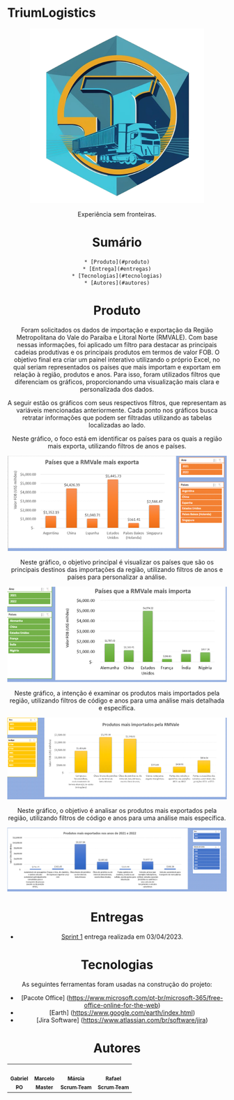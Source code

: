 ﻿# TriumLogistics


<div align="center">
  <img src="./Documents/Logo.png" height="400" width="400"/>
<p align="center">Experiência sem fronteiras.</p>


# Sumário

    * [Produto](#produto)
    * [Entrega](#entregas)
    * [Tecnologias](#tecnologias)
    * [Autores](#autores)
  
 # Produto
  
Foram solicitados os dados de importação e exportação da Região Metropolitana do Vale do Paraíba e Litoral Norte (RMVALE). Com base nessas informações, foi aplicado um filtro para destacar as principais cadeias produtivas e os principais produtos em termos de valor FOB. O objetivo final era criar um painel interativo utilizando o próprio Excel, no qual seriam representados os países que mais importam e exportam em relação à região, produtos e anos. Para isso, foram utilizados filtros que diferenciam os gráficos, proporcionando uma visualização mais clara e personalizada dos dados. 

A seguir estão os gráficos com seus respectivos filtros, que representam as variáveis mencionadas anteriormente. Cada ponto nos gráficos busca retratar informações que podem ser filtradas utilizando as tabelas localizadas ao lado. 

Neste gráfico, o foco está em identificar os países para os quais a região mais exporta, utilizando filtros de anos e países. 

<div align="center">
  <img src="./Documents/Image1.png"/>

Neste gráfico, o objetivo principal é visualizar os países que são os principais destinos das importações da região, utilizando filtros de anos e países para personalizar a análise. 
  
<div align="center">
  <img src="./Documents/Image2.png"/>
  
Neste gráfico, a intenção é examinar os produtos mais importados pela região, utilizando filtros de código e anos para uma análise mais detalhada e específica. 
  
<div align="center">
  <img src="./Documents/Image3.png"/>

Neste gráfico, o objetivo é analisar os produtos mais exportados pela região, utilizando filtros de código e anos para uma análise mais específica. 
  
<div align="center">
  <img src="./Documents/Image4.png"/>
  
# Entregas

- [Sprint 1](https://github.com/marcelouchoas/Trium-Logistics/blob/Sprint-1/README.md) entrega realizada em 03/04/2023.


# Tecnologias

As seguintes ferramentas foram usadas na construção do projeto:

- [Pacote Office] (https://www.microsoft.com/pt-br/microsoft-365/free-office-online-for-the-web)
- [Earth] (https://www.google.com/earth/index.html)
- [Jira Software] (https://www.atlassian.com/br/software/jira)

# Autores

<table align="center">
  <tr>
     <td align="center"><a href="https://github.com/Gabriel-Martins-Gazaneo"><img src="https://avatars.githubusercontent.com/u/128657389?v=4" width="100px;" alt=""/>        <br /><sub><b>Gabriel<br>PO</b></sub></a><br /><a href="https://github.com/marcelouchoas/Trium-Logistics" title="PO"></a></td>    
    <td align="center"><a href="https://github.com/marcelouchoas"><img src="https://avatars.githubusercontent.com/u/56437644?v=4" width="100px;" alt=""/><br /><sub>        <b>Marcelo<br>Master</b></sub></a><br /><a href="https://github.com/marcelouchoas/Trium-Logistics" title="Master"></a></td>
    <td align="center"><a href="https://github.com/marciasoaresa"><img src="https://avatars.githubusercontent.com/u/129190035?v=4" width="100px;" alt=""/><br /><sub>       <b>Márcia<br>Scrum Team</b></sub></a><br /><a href="https://github.com/marcelouchoas/Trium-Logistics" title="Scrum Team"></a></td>    
    <td align="center"><a href="https://github.com/rafaslivka"><img src="https://avatars.githubusercontent.com/u/129512938?v=4" width="100px;" alt=""/><br /><sub>          <b>Rafael<br>Scrum Team</b></sub></a><br /><a href="https://github.com/marcelouchoas/Trium-Logistics" title="Scrum Team"></a></td> 
</table>
